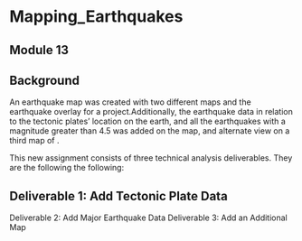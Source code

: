# Mapping_Earthquakes
## Module 13

## Background

 An earthquake map was created with two different maps and the earthquake overlay for a project.Additionally, the earthquake data in relation to the tectonic plates’ location on the earth, and all the earthquakes with a magnitude greater than 4.5 was added on the map, and alternate view on a third map of .


This new assignment consists of three technical analysis deliverables. 
They are the following the following:

## Deliverable 1: Add Tectonic Plate Data


Deliverable 2: Add Major Earthquake Data
Deliverable 3: Add an Additional Map